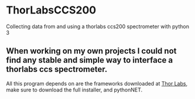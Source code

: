 # ThorLabsCCS200
Collecting data from and using a thorlabs ccs200 spectrometer with python 3
## When working on my own projects I could not find any stable and simple way to interface a thorlabs ccs spectrometer. 
All this program depends on are the frameworks downloaded at [Thor Labs](https://www.thorlabs.com/software_pages/ViewSoftwarePage.cfm?Code=OSA), make sure to download the full installer, and pythonNET. 


